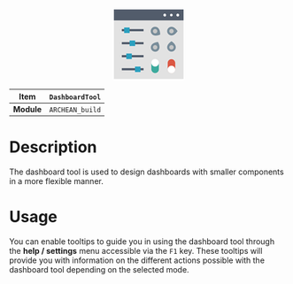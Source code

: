 <p align="center">
  <img src="DashboardTool.png" />
</p>

|Item|`DashboardTool`|
|---|---|
|**Module**|`ARCHEAN_build`|

# Description
The dashboard tool is used to design dashboards with smaller components in a more flexible manner.

# Usage
You can enable tooltips to guide you in using the dashboard tool through the **help / settings** menu accessible via the `F1` key.
These tooltips will provide you with information on the different actions possible with the dashboard tool depending on the selected mode.

